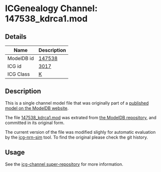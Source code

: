 # ICGenealogy Channel: 147538\_kdrca1.mod

## Details

Name | Description
---- | -----------
ModelDB id | [147538](http://senselab.med.yale.edu/ModelDB/ShowModel.cshtml?model=147538)
ICG id | [3017](http://icg.neurotheory.ox.ac.uk/channels/1/3017)
ICG Class | [K](http://icg.neurotheory.ox.ac.uk/channels/1)

## Description

This is a single channel model file that was originally part of a [published model on the ModelDB website](http://senselab.med.yale.edu/ModelDB/ShowModel.cshtml?model=147538).


The file [147538\_kdrca1.mod](147538_kdrca1.mod) was extrated from [the ModelDB repository](http://senselab.med.yale.edu/ModelDB/ShowModel.cshtml?model=147538), and committed in its original form.

The current version of the file was modified slighly for automatic evaluation by the [icg-nrn-sim](https://github.com/icgenealogy/icg-nrn-sim) tool. To find the original please check the git history.


## Usage

See the [icg-channel super-repository](https://github.com/icgenealogy/icg-channels) for more information.